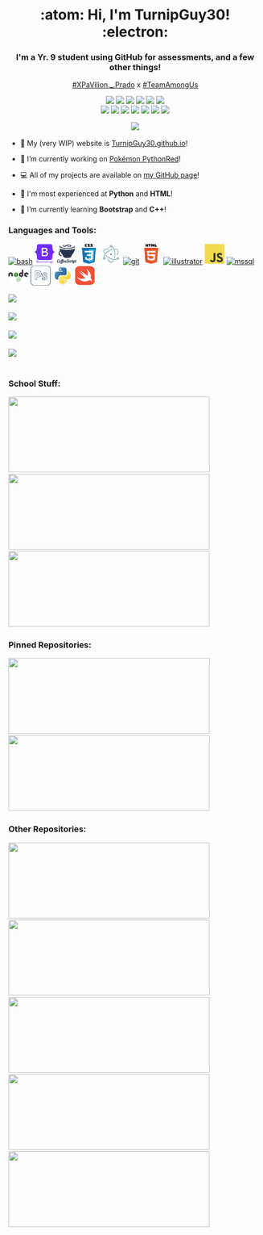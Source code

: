 <h1 align="center">:atom: Hi, I'm TurnipGuy30! :electron:</h1>
<h3 align="center">I'm a Yr. 9 student using GitHub for assessments, and a few other things!</h3>

<p align="center">
	<a href="https://github.com/XPaVilion">#XPaVilion._.Prado</a> x 
	<a href="https://www.khanacademy.org/computer-programming/team-among-us/6501917627990016">#TeamAmongUs</a>
</p>

<p align="center">
	<a href="https://github.com/TurnipGuy30"><img src="https://gpvc.arturio.dev/TurnipGuy30"></a> <!--Profile views-->
	<a href=”https://github.com/TurnipGuy30”><img src=”https://img.shields.io/github/stars/TurnipGuy30”></a> <!--Stars-->
	<a href="mailto:ba004629@bac.qld.edu.au"><img src="https://img.shields.io/badge/Ask%20me-anything-1abc9c.svg"></a> <!--Ask me anything-->
	<a href="https://github.com/TurnipGuy30/Pokemon-PythonRed"><img src="https://img.shields.io/badge/Working%20on-Pokémon%20PythonRed-red"></a> <!--Working on-->
	<a href="https://TurnipGuy30.github.io"><img src="https://img.shields.io/badge/I_make-READMEs-navy"></a> <!--I make READMEs-->
	<a href="https://github.com/Isabel-Lifu-211207-XPrado"><img src="https://img.shields.io/badge/Shoutout%20to-Isabel%20Lifu%20211207%20XPrado-purple"></a> <!--Shoutout-->
	<br>
	<img src="https://img.shields.io/badge/-GitHub-333333?style=flat&logo=github"> <!--GitHub-->
	<img src="https://img.shields.io/badge/-Atom-333333?logo=atom&logoColor=lightgreen"> <!--Atom-->
	<img src="https://img.shields.io/badge/-Python-333333?style=flat&logo=python"> <!--Python-->
	<img src="https://img.shields.io/badge/-HTML-333333?style=flat&logo=HTML5"> <!--HTML-->
	<img src="https://img.shields.io/badge/-CSS-333333?style=flat&logo=CSS3&logoColor=1572B6"> <!--CSS-->
	<img src="https://img.shields.io/badge/-JavaScript-333333?style=flat&logo=javascript"> <!--JavaScript-->
	<img src="https://img.shields.io/badge/-Node.js-333333?style=flat&logo=node.js"> <!--Node.js-->
</p>

<p align="center">
	<a href="https://github.com/ryo-ma/github-profile-trophy"><img src="https://hacked-github-stat-trophies.vercel.app/?username=TurnipGuy30&column=5&theme=dracula&no-frame=true"></a>
</p>

- 💬 My (very WIP) website is [TurnipGuy30.github.io](https://turnipguy30.github.io/index.html)!

- 🔭 I’m currently working on [Pokémon PythonRed](https://github.com/TurnipGuy30/Pokemon-PythonRed)!

- 💻 All of my projects are available on [my GitHub page](https://github.com/TurnipGuy30)!

- 🥇 I'm most experienced at **Python** and **HTML**!

- 🌱 I’m currently learning **Bootstrap** and **C++**!

<h3 align="left">Languages and Tools:</h3>
<p align="left">
	<a href="https://www.gnu.org/software/bash/" target="_blank"><img src="https://www.vectorlogo.zone/logos/gnu_bash/gnu_bash-icon.svg" alt="bash" width="40" height="40"></a> <!--Bash-->
	<a href="https://getbootstrap.com" target="_blank"><img src="https://raw.githubusercontent.com/devicons/devicon/master/icons/bootstrap/bootstrap-plain-wordmark.svg" alt="bootstrap" width="40" height="40"></a> <!--Bootstrap-->
	<a href="https://coffeescript.org" target="_blank"><img src="https://raw.githubusercontent.com/devicons/devicon/master/icons/coffeescript/coffeescript-original-wordmark.svg" alt="coffeescript" width="40" height="40"></a> <!--CoffeeScript-->
	<a href="https://www.w3schools.com/css/" target="_blank"><img src="https://raw.githubusercontent.com/devicons/devicon/master/icons/css3/css3-original-wordmark.svg" alt="css3" width="40" height="40"></a> <!--CSS3-->
	<a href="https://www.electronjs.org" target="_blank"><img src="https://raw.githubusercontent.com/devicons/devicon/master/icons/electron/electron-original.svg" alt="electron" width="40" height="40"></a> <!--Electron-->
	<a href="https://git-scm.com/" target="_blank"><img src="https://www.vectorlogo.zone/logos/git-scm/git-scm-icon.svg" alt="git" width="40" height="40"></a> <!--Git-->
	<a href="https://www.w3.org/html/" target="_blank"><img src="https://raw.githubusercontent.com/devicons/devicon/master/icons/html5/html5-original-wordmark.svg" alt="html5" width="40" height="40"></a> <!--HTML5-->
	<a href="https://www.adobe.com/in/products/illustrator.html" target="_blank"><img src="https://www.vectorlogo.zone/logos/adobe_illustrator/adobe_illustrator-icon.svg" alt="illustrator" width="40" height="40"></a> <!--Illustrator-->
	<a href="https://developer.mozilla.org/en-US/docs/Web/JavaScript" target="_blank"><img src="https://raw.githubusercontent.com/devicons/devicon/master/icons/javascript/javascript-original.svg" alt="javascript" width="40" height="40"></a> <!--JavaScript-->
	<a href="https://www.microsoft.com/en-us/sql-server" target="_blank"><img src="https://cdn.worldvectorlogo.com/logos/microsoft-sql-server.svg" alt="mssql" width="40" height="40"></a> <!--msSQL-->
	<a href="https://nodejs.org" target="_blank"> <img src="https://raw.githubusercontent.com/devicons/devicon/master/icons/nodejs/nodejs-original-wordmark.svg" alt="nodejs" width="40" height="40"></a> <!--Node.js-->
	<a href="https://www.photoshop.com/en" target="_blank"><img src="https://raw.githubusercontent.com/devicons/devicon/master/icons/photoshop/photoshop-line.svg" alt="photoshop" width="40" height="40"></a> <!--Photoshop-->
	<a href="https://www.python.org" target="_blank"><img src="https://raw.githubusercontent.com/devicons/devicon/master/icons/python/python-original.svg" alt="python" width="40" height="40"></a> <!--Python-->
	<a href="https://developer.apple.com/swift/" target="_blank"> <img src="https://raw.githubusercontent.com/devicons/devicon/master/icons/swift/swift-original.svg" alt="swift" width="40" height="40"></a> <!--Swift-->
</p>

<p align="left">
	<img src="https://github-readme-stats.vercel.app/api/top-langs?username=turnipguy30&show_icons=true&locale=en&layout=compact&theme=tokyonight&langs_count=99&custom_title=Top%2010%20Most%20Used%20Languages&a"><br><br>
	<img src="https://github-readme-stats.vercel.app/api/wakatime?username=TurnipGuy30&layout=compact&theme=tokyonight&hide=Other"><br><br>
	<img src="https://github-readme-stats.vercel.app/api?username=turnipguy30&show_icons=true&locale=en&theme=tokyonight"><br><br>
	<img src="https://github-readme-streak-stats.herokuapp.com/?user=turnipguy30&theme=tokyonight"><br><br>
</p>

<h3 align="left">School Stuff:</h3>
<p>
	<a href="https://github.com/TurnipGuy30/HTML-DT-Yr-9-2021"><img src="https://github-readme-stats.vercel.app/api/pin/?username=TurnipGuy30&repo=HTML-DT-Yr-9-2021&theme=tokyonight&show_owner=true" width="400" height="150"></a>
	<a href="https://github.com/TurnipGuy30/CSS-DT-Yr-9-2021"><img src="https://github-readme-stats.vercel.app/api/pin/?username=TurnipGuy30&repo=CSS-DT-Yr-9-2021&theme=tokyonight&show_owner=true" width="400" height="150"></a>
	<a href="https://github.com/TurnipGuy30/Engineering-Folio"><img src="https://github-readme-stats.vercel.app/api/pin/?username=TurnipGuy30&repo=Engineering-Folio&theme=tokyonight&show_owner=true" width="400" height="150"></a>
</p>

<h3 align="left">Pinned Repositories:</h3>
<p>
	<a href="https://github.com/TurnipGuy30/Pokemon-PythonRed"><img src="https://github-readme-stats.vercel.app/api/pin/?username=TurnipGuy30&repo=Pokemon-PythonRed&theme=tokyonight&show_owner=true" width="400" height="150"></a>
	<a href="https://github.com/TurnipGuy30/Hello-world"><img src="https://github-readme-stats.vercel.app/api/pin/?username=TurnipGuy30&repo=Hello-world&theme=tokyonight&show_owner=true&a" width="400" height="150"></a>
</p>

<h3 align="left">Other Repositories:</h3>
<p>
	<a href="https://github.com/TurnipGuy30/randCC"><img src="https://github-readme-stats.vercel.app/api/pin/?username=TurnipGuy30&repo=randCC&theme=tokyonight&show_owner=true" width="400" height="150"></a>
	<a href="https://github.com/TurnipGuy30/randPokemon"><img src="https://github-readme-stats.vercel.app/api/pin/?username=TurnipGuy30&repo=randPokemon&theme=tokyonight&show_owner=true" width="400" height="150"></a>
	<a href="https://github.com/TurnipGuy30/BrainF"><img src="https://github-readme-stats.vercel.app/api/pin/?username=TurnipGuy30&repo=BrainF&theme=tokyonight&show_owner=true" width="400" height="150"></a>
	<a href="https://github.com/TurnipGuy30/Pseudorandom-Roshambo"><img src="https://github-readme-stats.vercel.app/api/pin/?username=TurnipGuy30&repo=Pseudorandom-Roshambo&theme=tokyonight&show_owner=true" width="400" height="150"></a>
	<a href="https://github.com/TurnipGuy30/Just-Stuff"><img src="https://github-readme-stats.vercel.app/api/pin/?username=TurnipGuy30&repo=Just-Stuff&theme=tokyonight&show_owner=true" width="400" height="150"></a>
</p>
